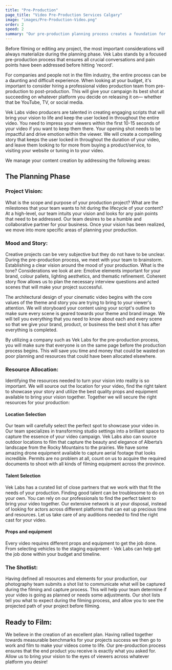 ```yaml
---
title: "Pre-Production"
page_title: "Video Pre-Production Services Calgary"
image: "images/Pre-Production-Video.png"
order: 2
speed: 2
summary: "Our pre-production planning process creates a foundation for your video's vision to come to life and give your team the information you need to move forward"
---
```


Before filming or editing any project, the most important considerations will always materialize during the planning phase. Vek Labs stands by a focused pre-production process that ensures all crucial conversations and pain points have been addressed before hitting 'record'.

For companies and people not in the film industry, the entire process can be a daunting and difficult experience. When looking at your budget, it's important to consider hiring a professional video production team from pre-production to post-production. This will give your campaign its best shot at succeeding on whatever platform you decide on releasing it on— whether that be YouTube, TV, or social media.

Vek Labs video producers are talented in creating engaging scripts that will bring your vision to life and keep the user locked in throughout the entire video. You need to impress your viewers within the first 10-15 seconds of your video if you want to keep them there. Your opening shot needs to be impactful and drive emotion within the viewer. We will create a compelling story that keeps the user locked in throughout the duration of your video, and leave them looking to for more from buying a product/service, to visiting your website or tuning in to your video.

We manage your content creation by addressing the following areas:

## The Planning Phase

### Project Vision:

What is the scope and purpose of your production project? What are the milestones that your team wants to hit during the lifecycle of your content? At a high-level, our team intuits your vision and looks for any pain points that need to be addressed. Our team desires to be a humble and collaborative partner for your business. Once your vision has been realized, we move into more specific areas of planning your production.

### Mood and Story:

Creative projects can be very subjective but they do not have to be unclear. During the pre-production process, we meet with your team to brainstorm. Establishing a clear vision around the mood of your production. What is the tone? Considerations we look at are: Emotive elements important for your brand, colour pallets, lighting aesthetics, and thematic refinement. Coherent story flow allows us to plan the necessary interview questions and acted scenes that will make your project successful.

The architectural design of your cinematic video begins with the core values of the theme and story you are trying to bring to your viewer's attention. We will storyboard your content using your script's outline to make sure every scene is geared towards your theme and brand image. We will tell you everything that you need to know about each and every scene so that we give your brand, product, or business the best shot it has after everything is completed.

By utilizing a company such as Vek Labs for the pre-production process, you will make sure that everyone is on the same page before the production process begins. This will save you time and money that could be wasted on poor planning and resources that could have been allocated elsewhere.

### Resource Allocation:

Identifying the resources needed to turn your vision into reality is so important. We will source out the location for your video, find the right talent to showcase your story and utilize the best quality props and equipment available to bring your vision together. Together we will secure the right resources for your production:

#### Location Selection

Our team will carefully select the perfect spot to showcase your video in. Our team specializes in transforming studio settings into a brilliant space to capture the essence of your video campaign. Vek Labs also can source outdoor locations to film that capture the beauty and elegance of Alberta’s landscape from the Rocky Mountains to the prairies. We have some amazing drone equipment available to capture aerial footage that looks incredible. Permits are no problem at all, count on us to acquire the required documents to shoot with all kinds of filming equipment across the province.

#### Talent Selection

Vek Labs has a curated list of close partners that we work with that fit the needs of your production. Finding good talent can be troublesome to do on your own. You can rely on our professionals to find the perfect talent to bring your video together. Our extensive network is at your disposal, instead of looking for actors across different platforms that can eat up precious time and resources. Let us take care of any auditions needed to find the right cast for your video.

#### Props and equipment

Every video requires different props and equipment to get the job done. From selecting vehicles to the staging equipment - Vek Labs can help get the job done within your budget and timeline.

### The Shotlist:

Having defined all resources and elements for your production, our photography team submits a shot list to communicate what will be captured during the filming and capture process. This will help your team determine if your video is going as planned or needs some adjustments. Our shot lists tell you what to expect during the filming process, and allow you to see the projected path of your project before filming.

## Ready to Film:

We believe in the creation of an excellent plan. Having rallied together towards measurable benchmarks for your projects success we then go to work and film to make your videos come to life. Our pre-production process ensures that the end product you receive is exactly what you asked for. Allow us to bring your vision to the eyes of viewers across whatever platform you desire!
